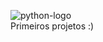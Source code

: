 ![python-logo](https://github.com/vtdotsec/primeirosprojetos/tree/main/docs/python-logo.png)
<br>
Primeiros projetos :)
